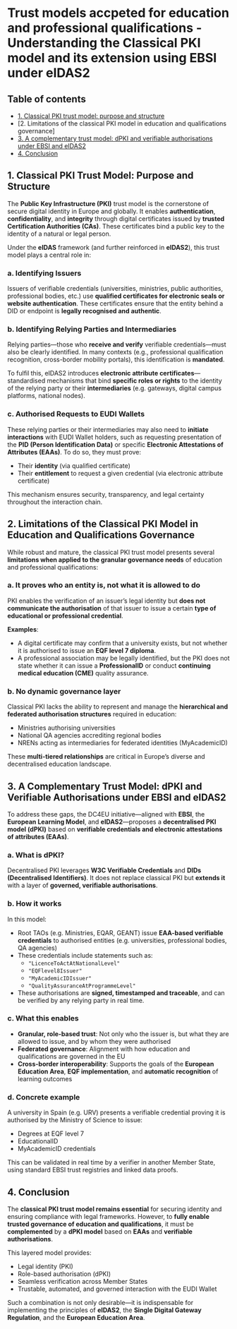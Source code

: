 # Trust models accpeted for education and professional qualifications - Understanding the Classical PKI model and its extension using EBSI under eIDAS2

## Table of contents
- [1. Classical PKI trust model: purpose and structure](#1-classical-pki-trust-model-purpose-and-structure)
- [2. Limitations of the classical PKI model in education and qualifications governance]
- [3. A complementary trust model: dPKI and verifiable authorisations under EBSI and eIDAS2](#3-a-complementary-trust-model-dpki-and-verifiable-authorisations-under-ebsi-and-eidas2)
- [4. Conclusion](#4-conclusion)

## 1. Classical PKI Trust Model: Purpose and Structure

The **Public Key Infrastructure (PKI)** trust model is the cornerstone of secure digital identity in Europe and globally. It enables **authentication**, **confidentiality**, and **integrity** through digital certificates issued by **trusted Certification Authorities (CAs)**. These certificates bind a public key to the identity of a natural or legal person.

Under the **eIDAS** framework (and further reinforced in **eIDAS2**), this trust model plays a central role in:

### a. Identifying Issuers
Issuers of verifiable credentials (universities, ministries, public authorities, professional bodies, etc.) use **qualified certificates for electronic seals or website authentication**. These certificates ensure that the entity behind a DID or endpoint is **legally recognised and authentic**.

### b. Identifying Relying Parties and Intermediaries
Relying parties—those who **receive and verify** verifiable credentials—must also be clearly identified. In many contexts (e.g., professional qualification recognition, cross-border mobility portals), this identification is **mandated**.

To fulfil this, eIDAS2 introduces **electronic attribute certificates**—standardised mechanisms that bind **specific roles or rights** to the identity of the relying party or their **intermediaries** (e.g. gateways, digital campus platforms, national nodes).

### c. Authorised Requests to EUDI Wallets
These relying parties or their intermediaries may also need to **initiate interactions** with EUDI Wallet holders, such as requesting presentation of the **PID (Person Identification Data)** or specific **Electronic Attestations of Attributes (EAAs)**. To do so, they must prove:
- Their **identity** (via qualified certificate)
- Their **entitlement** to request a given credential (via electronic attribute certificate)

This mechanism ensures security, transparency, and legal certainty throughout the interaction chain.

## 2. Limitations of the Classical PKI Model in Education and Qualifications Governance

While robust and mature, the classical PKI trust model presents several **limitations when applied to the granular governance needs** of education and professional qualifications:

### a. It proves who an entity is, not what it is allowed to do
PKI enables the verification of an issuer’s legal identity but **does not communicate the authorisation** of that issuer to issue a certain **type of educational or professional credential**.

**Examples**:
- A digital certificate may confirm that a university exists, but not whether it is authorised to issue an **EQF level 7 diploma**.
- A professional association may be legally identified, but the PKI does not state whether it can issue a **ProfessionalID** or conduct **continuing medical education (CME)** quality assurance.

### b. No dynamic governance layer
Classical PKI lacks the ability to represent and manage the **hierarchical and federated authorisation structures** required in education:
- Ministries authorising universities
- National QA agencies accrediting regional bodies
- NRENs acting as intermediaries for federated identities (MyAcademicID)

These **multi-tiered relationships** are critical in Europe’s diverse and decentralised education landscape.

## 3. A Complementary Trust Model: dPKI and Verifiable Authorisations under EBSI and eIDAS2

To address these gaps, the DC4EU initiative—aligned with **EBSI**, the **European Learning Model**, and **eIDAS2**—proposes a **decentralised PKI model (dPKI)** based on **verifiable credentials and electronic attestations of attributes (EAAs)**.

### a. What is dPKI?
Decentralised PKI leverages **W3C Verifiable Credentials** and **DIDs (Decentralised Identifiers)**. It does not replace classical PKI but **extends it** with a layer of **governed, verifiable authorisations**.

### b. How it works
In this model:
- Root TAOs (e.g. Ministries, EQAR, GEANT) issue **EAA-based verifiable credentials** to authorised entities (e.g. universities, professional bodies, QA agencies)
- These credentials include statements such as:
  - `"LicenceToActAtNationalLevel"`
  - `"EQFlevel8Issuer"`
  - `"MyAcademicIDIssuer"`
  - `"QualityAssuranceAtProgrammeLevel"`
- These authorisations are **signed, timestamped and traceable**, and can be verified by any relying party in real time.

### c. What this enables
- **Granular, role-based trust**: Not only who the issuer is, but what they are allowed to issue, and by whom they were authorised
- **Federated governance**: Alignment with how education and qualifications are governed in the EU
- **Cross-border interoperability**: Supports the goals of the **European Education Area**, **EQF implementation**, and **automatic recognition** of learning outcomes

### d. Concrete example
A university in Spain (e.g. URV) presents a verifiable credential proving it is authorised by the Ministry of Science to issue:
- Degrees at EQF level 7
- EducationalID
- MyAcademicID credentials

This can be validated in real time by a verifier in another Member State, using standard EBSI trust registries and linked data proofs.

## 4. Conclusion

The **classical PKI trust model remains essential** for securing identity and ensuring compliance with legal frameworks. However, to **fully enable trusted governance of education and qualifications**, it must be **complemented** by a **dPKI model** based on **EAAs** and **verifiable authorisations**.

This layered model provides:
- Legal identity (PKI)
- Role-based authorisation (dPKI)
- Seamless verification across Member States
- Trustable, automated, and governed interaction with the EUDI Wallet

Such a combination is not only desirable—it is indispensable for implementing the principles of **eIDAS2**, the **Single Digital Gateway Regulation**, and the **European Education Area**.


